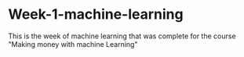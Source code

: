 # Week-1-machine-learning
This is the week of machine learning that was complete for the course "Making money with machine Learning"
